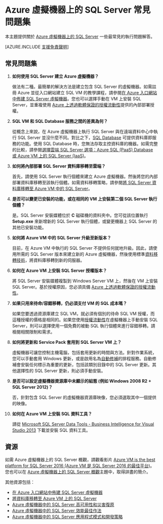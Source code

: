 <properties
	pageTitle="Azure 虛擬機器上的 SQL Server 常見問題集 | Microsoft Azure"
	description="本文章提供在 Azure VM 上執行 SQL Server 的常見問題解答。"
	services="virtual-machines-windows"
	documentationCenter=""
	authors="v-shysun"
	manager="felixwu"
	editor=""
	tags="azure-service-management"/>

<tags
	ms.service="virtual-machines-windows"
	ms.devlang="na"
	ms.topic="article"
	ms.tgt_pltfrm="vm-windows-sql-server"
	ms.workload="infrastructure-services"
	ms.date="09/13/2016"
	ms.author="v-shysun"/>

# Azure 虛擬機器上的 SQL Server 常見問題集

本主題提供關於 [Azure 虛擬機器上的 SQL Server](https://azure.microsoft.com/services/virtual-machines/sql-server/) 一些最常見的執行問題解答。

[AZURE.INCLUDE [支援免責聲明](../../includes/support-disclaimer.md)]

## 常見問題集

1. **如何使用 SQL Server 建立 Azure 虛擬機器？**

	做法有二種。最簡單的解決方法是建立包含 SQL Server 的虛擬機器。如需註冊 Azure 並從入口網站建立 SQL VM 的教學課程，請參閱[在 Azure 入口網站中佈建 SQL Server 虛擬機器](virtual-machines-windows-portal-sql-server-provision.md)。您也可以選擇手動在 VM 上安裝 SQL Server，並重複使用 [Azure 上透過軟體保證的授權流動性](https://azure.microsoft.com/pricing/license-mobility/)提供的內部部署授權。

1. **SQL VM 和 SQL Database 服務之間的差異為何？**

	從概念上來說，在 Azure 虛擬機器上執行 SQL Server 與在遠端資料中心中執行 SQL Server 並沒什麼不同。對比之下，[SQL Database](../sql-database/sql-database-technical-overview.md) 可提供資料庫即服務的功能。使用 SQL Database 時，您無法存取主控資料庫的機器。如需完整的比較，請參閱[選擇雲端 SQL Server 選項：Azure SQL (PaaS) Database 或 Azure VM 上的 SQL Server (IaaS)](../sql-database/sql-database-paas-vs-sql-server-iaas.md)。

1. **如何將內部部署 SQL Server 資料庫移轉至雲端？**

	首先，請使用 SQL Server 執行個體來建立 Azure 虛擬機器。然後將您的內部部署資料庫移轉至該執行個體。如需資料移轉策略，請參閱[將 SQL Server 資料庫移轉至 Azure VM 中的 SQL Server](virtual-machines-windows-migrate-sql.md)。

2. **是否可以變更已安裝的功能，或在相同的 VM 上安裝第二個 SQL Server 執行個體？**

	是。SQL Server 安裝媒體位於 **C** 磁碟機的資料夾中。您可從該位置執行 **Setup.exe** 來新增新的 SQL Server 執行個體，或變更機器上 SQL Server 的其他已安裝功能。

3. **如何將 Azure VM 中的 SQL Server 升級至新版本？**

	目前，在 Azure VM 中執行的 SQL Server 不提供任何就地升級。因此，請使用所需的 SQL Server 版本來建立新的 Azure 虛擬機器，然後使用標準[資料移轉技術](virtual-machines-windows-migrate-sql.md)，將資料庫移轉到新的伺服器。

4. **如何在 Azure VM 上安裝 SQL Server 授權版本？**

	將 SQL Server 安裝媒體複製到 Windows Server VM 上，然後在 VM 上安裝 SQL Server。基於授權原因，您必須具備 [Azure 上透過軟體保證的授權流動性](https://azure.microsoft.com/pricing/license-mobility/)。

5. **如果只用來待命/容錯移轉，仍必須支付 VM 的 SQL 成本嗎？**

	如果您要透過資源庫建立 SQL VM，就必須有個別的待命 SQL VM 授權，而這種授權的價格是相同的。如果您使用[授權流動性](https://azure.microsoft.com/pricing/license-mobility/)在虛擬機器上手動安裝 SQL Server，則可以選擇使用一個免費的被動 SQL 執行個體來進行容錯移轉。請檢閱相關限制和需求。

6. **如何將更新和 Service Pack 套用到 SQL Server VM 上？**

	虛擬機器可讓您控制主機電腦，包括套用更新的時間與方法。針對作業系統，您可以手動套用 Windows 更新，或是啟用名為[自動修補](virtual-machines-windows-classic-sql-automated-patching.md)的排程服務。自動修補會安裝任何標示為重要的更新，包括該類別目錄中的 SQL Server 更新。其他選擇性的 SQL Server 更新，則必須手動安裝。

7. **是否可以設定虛擬機器資源庫中未顯示的組態 (例如 Windows 2008 R2 + SQL Server 2012)？**

	否，針對包含 SQL Server 的虛擬機器資源庫映像，您必須選取其中一個提供的映像。

9. **如何在 Azure VM 上安裝 SQL 資料工具？**

	請從 [Microsoft SQL Server Data Tools - Business Intelligence for Visual Studio 2013](https://www.microsoft.com/zh-TW/download/details.aspx?id=42313) 下載並安裝 SQL 資料工具。

## 資源

如需 Azure 虛擬機器上的 SQL Server 概觀，請觀看影片 [Azure VM is the best platform for SQL Server 2016 (Azure VM 是 SQL Server 2016 的最佳平台)](https://channel9.msdn.com/Events/DataDriven/SQLServer2016/Azure-VM-is-the-best-platform-for-SQL-Server-2016)。您也可以在 [Azure 虛擬機器上的 SQL Server 概觀](virtual-machines-windows-sql-server-iaas-overview.md)主題中，取得詳盡的簡介。

其他資源包括：

- [在 Azure 入口網站中佈建 SQL Server 虛擬機器](virtual-machines-windows-portal-sql-server-provision.md)
- [將資料庫移轉至 Azure VM 上的 SQL Server](virtual-machines-windows-migrate-sql.md)
- [Azure 虛擬機器中的 SQL Server 高可用性和災害復原](virtual-machines-windows-sql-high-availability-dr.md)
- [Azure 虛擬機器中的 SQL Server 效能最佳作法](virtual-machines-windows-sql-performance.md)
- [Azure 虛擬機器中的 SQL Server 應用程式模式和開發策略](virtual-machines-windows-sql-server-app-patterns-dev-strategies.md)

<!---HONumber=AcomDC_0914_2016-->